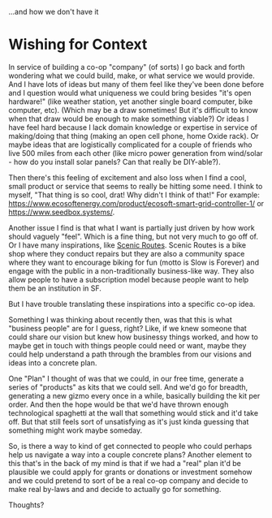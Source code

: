 ...and how we don't have it

# Wishing for Context

In service of building a co-op "company" (of sorts) I go back and forth wondering what we could build, make, or what service we would provide. And I have lots of ideas but many of them feel like they've been done before and I question would what uniqueness we could bring besides "it's open hardware!" (like weather station, yet another single board computer, bike computer, etc). (Which may be a draw sometimes! But it's difficult to know when that draw would be enough to make something viable?) Or ideas I have feel hard because I lack domain knowledge or expertise in service of making/doing that thing (making an open cell phone, home Oxide rack). Or maybe ideas that are logistically complicated for a couple of friends who live 500 miles from each other (like micro power generation from wind/solar - how do you install solar panels? Can that really be DIY-able?).

Then there's this feeling of excitement and also loss when I find a cool, small product or service that seems to really be hitting some need. I think to myself, "That thing is so cool, drat! Why didn't I think of that!" For example: https://www.ecosoftenergy.com/product/ecosoft-smart-grid-controller-1/ or https://www.seedbox.systems/.

Another issue I find is that what I want is partially just driven by how work should vaguely "feel". Which is a fine thing, but not very much to go off of. Or I have many inspirations, like [Scenic Routes](https://www.scenicroutessf.com/). Scenic Routes is a bike shop where they conduct repairs but they are also a community space where they want to encourage biking for fun (motto is Slow is Forever) and engage with the public in a non-traditionally business-like way. They also allow people to have a subscription model because people want to help them be an institution in SF.

But I have trouble translating these inspirations into a specific co-op idea.

Something I was thinking about recently then, was that this is what "business people" are for I guess, right? Like, if we knew someone that could share our vision but knew how businessy things worked, and how to maybe get in touch with things people could need or want, maybe they could help understand a path through the brambles from our visions and ideas into a concrete plan.

One "Plan" I thought of was that we could, in our free time, generate a series of "products" as kits that we could sell. And we'd go for breadth, generating a new gizmo every once in a while, basically building the kit per order. And then the hope would be that we'd have thrown enough technological spaghetti at the wall that something would stick and it'd take off. But that still feels sort of unsatisfying as it's just kinda guessing that something might work maybe someday.

So, is there a way to kind of get connected to people who could perhaps help us navigate a way into a couple concrete plans? Another element to this that's in the back of my mind is that if we had a "real" plan it'd be plausible we could apply for grants or donations or investment somehow and we could pretend to sort of be a real co-op company and decide to make real by-laws and and decide to actually go for something.

Thoughts?

